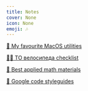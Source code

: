 ```yaml
---
title: Notes
cover: None
icon: None
emoji: 🎶
---
```


[🍎 My favourite MacOS utilities](https://merkulov.top/Other/Notes/My_favourite_MacOS_utilities)

[🚴‍♀️ ТО велосипеда checklist](https://merkulov.top/Other/Notes/ТО_велосипеда_checklist)

[📜 Best applied math materials](https://merkulov.top/Other/Notes/Best_applied_math_materials)

[💈 Google code styleguides](https://merkulov.top/Other/Notes/Google_code_styleguides)
